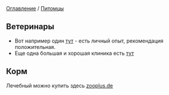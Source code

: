 [Оглавление](/faq/) / [Питомцы](/faq/inbox/Питомцы.html)

## Ветеринары
* Вот например один [тут](http://www.tieraerztinnen.ch/Unsere-Praxis/Oeffnungszeiten.31.html) - есть личный опыт, рекомендация положительная.
* Еще одна большая и хорошая клиника есть [тут](http://bessys.ch/)
## Корм
Лечебный можно купить здесь [zooplus.de](https://www.zooplus.de)